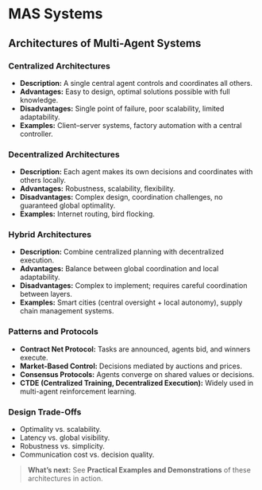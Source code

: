 # MAS Systems

## Architectures of Multi-Agent Systems

### Centralized Architectures

* **Description:** A single central agent controls and coordinates all others.
* **Advantages:** Easy to design, optimal solutions possible with full knowledge.
* **Disadvantages:** Single point of failure, poor scalability, limited adaptability.
* **Examples:** Client–server systems, factory automation with a central controller.

### Decentralized Architectures

* **Description:** Each agent makes its own decisions and coordinates with others locally.
* **Advantages:** Robustness, scalability, flexibility.
* **Disadvantages:** Complex design, coordination challenges, no guaranteed global optimality.
* **Examples:** Internet routing, bird flocking.

### Hybrid Architectures

* **Description:** Combine centralized planning with decentralized execution.
* **Advantages:** Balance between global coordination and local adaptability.
* **Disadvantages:** Complex to implement; requires careful coordination between layers.
* **Examples:** Smart cities (central oversight + local autonomy), supply chain management systems.

### Patterns and Protocols

* **Contract Net Protocol:** Tasks are announced, agents bid, and winners execute.
* **Market-Based Control:** Decisions mediated by auctions and prices.
* **Consensus Protocols:** Agents converge on shared values or decisions.
* **CTDE (Centralized Training, Decentralized Execution):** Widely used in multi-agent reinforcement learning.

### Design Trade-Offs

* Optimality vs. scalability.
* Latency vs. global visibility.
* Robustness vs. simplicity.
* Communication cost vs. decision quality.

> **What’s next:** See **Practical Examples and Demonstrations** of these architectures in action.
